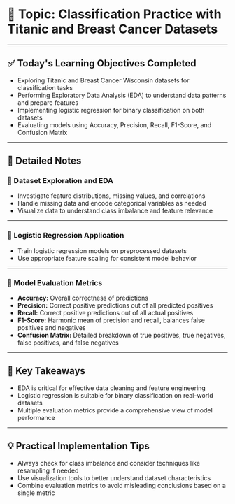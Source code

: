 # 📘 Topic: Classification Practice with Titanic and Breast Cancer Datasets

---

## ✅ Today's Learning Objectives Completed

- Exploring Titanic and Breast Cancer Wisconsin datasets for classification tasks  
- Performing Exploratory Data Analysis (EDA) to understand data patterns and prepare features  
- Implementing logistic regression for binary classification on both datasets  
- Evaluating models using Accuracy, Precision, Recall, F1-Score, and Confusion Matrix  

---

## 📝 Detailed Notes

### 🔹 Dataset Exploration and EDA

- Investigate feature distributions, missing values, and correlations  
- Handle missing data and encode categorical variables as needed  
- Visualize data to understand class imbalance and feature relevance  

---

### 🔹 Logistic Regression Application

- Train logistic regression models on preprocessed datasets  
- Use appropriate feature scaling for consistent model behavior  

---

### 🔹 Model Evaluation Metrics

- **Accuracy:** Overall correctness of predictions  
- **Precision:** Correct positive predictions out of all predicted positives  
- **Recall:** Correct positive predictions out of all actual positives  
- **F1-Score:** Harmonic mean of precision and recall, balances false positives and negatives  
- **Confusion Matrix:** Detailed breakdown of true positives, true negatives, false positives, and false negatives  

---

## 🔑 Key Takeaways

- EDA is critical for effective data cleaning and feature engineering  
- Logistic regression is suitable for binary classification on real-world datasets  
- Multiple evaluation metrics provide a comprehensive view of model performance  

---

## 💡 Practical Implementation Tips

- Always check for class imbalance and consider techniques like resampling if needed  
- Use visualization tools to better understand dataset characteristics  
- Combine evaluation metrics to avoid misleading conclusions based on a single metric  
